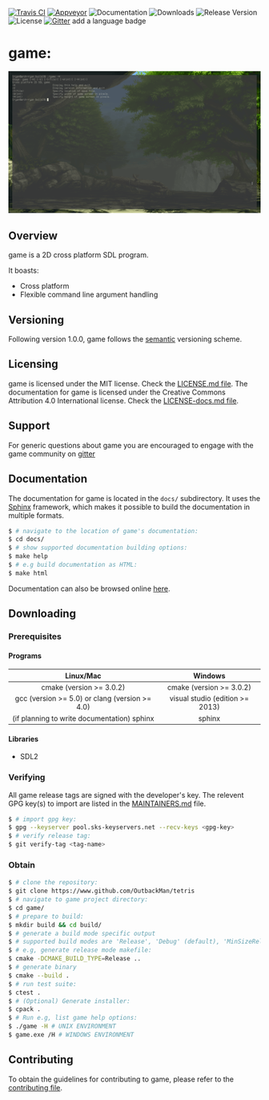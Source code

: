 [![Travis CI](https://img.shields.io/travis/OutbackMan/tetris.svg)](https://travis-ci.org/OutbackMan/tetris)
[![Appveyor](https://img.shields.io/appveyor/ci/OutbackMan/tetris.svg)](https://ci.appveyor.com/project/OutbackMan/tetris)
![Documentation](https://img.shields.io/readthedocs/OutbackMan/tetris.svg)
![Downloads](https://img.shields.io/github/downloads/atom/atom/total.svg)
![Release Version](https://img.shields.io/github/tag/expressjs/express.svg)
![License](https://img.shields.io/github/license/mashape/apistatus.svg)
[![Gitter](https://img.shields.io/gitter/room/nwjs/nw.js.svg)](https://gitter.im/OutbackMan/tetris)
add a language badge

# game:
![Screenshot previewing game](images/g_preview_screenshot.png)

## Overview
game is a 2D cross platform SDL program.

It boasts:
* Cross platform
* Flexible command line argument handling 

## Versioning
Following version 1.0.0, game follows the [semantic](https://semver.org/) versioning scheme.

## Licensing
game is licensed under the MIT license. Check the [LICENSE.md file](LICENSE.md).
The documentation for game is licensed under the Creative Commons Attribution 4.0 International license. Check the [LICENSE-docs.md file](LICENSE-docs.md).

## Support
For generic questions about game you are encouraged to engage with the game community on [gitter](https://gitter.im/game)

## Documentation
The documentation for game is located in the `docs/` subdirectory. It uses the [Sphinx](http://sphinx-doc.org/)
framework, which makes it possible to build the documentation in multiple formats.

```bash
$ # navigate to the location of game's documentation:
$ cd docs/
$ # show supported documentation building options:
$ make help
$ # e.g build documentation as HTML:
$ make html
```

Documentation can also be browsed online [here](http://docs.libuv.org).

## Downloading

### Prerequisites
#### Programs 

| Linux/Mac               | Windows |
| :---------------------: | :-----: |
| cmake (version >= 3.0.2) | cmake (version >= 3.0.2) |
| gcc (version >= 5.0) or clang (version >= 4.0) | visual studio (edition >= 2013) | 
| (if planning to write documentation) sphinx | sphinx |

#### Libraries

* SDL2 

### Verifying
All game release tags are signed with the developer's key.
The relevent GPG key(s) to import are listed in the [MAINTAINERS.md](MAINTAINERS.md) file.

```bash
$ # import gpg key:
$ gpg --keyserver pool.sks-keyservers.net --recv-keys <gpg-key>
$ # verify release tag:
$ git verify-tag <tag-name>
```
### Obtain 
```bash
$ # clone the repository:
$ git clone https://www.github.com/OutbackMan/tetris
$ # navigate to game project directory:
$ cd game/
$ # prepare to build: 
$ mkdir build && cd build/
$ # generate a build mode specific output
$ # supported build modes are 'Release', 'Debug' (default), 'MinSizeRel' and 'RelWithDebInfo'
$ # e.g, generate release mode makefile:
$ cmake -DCMAKE_BUILD_TYPE=Release ..
$ # generate binary
$ cmake --build .
$ # run test suite:
$ ctest .
$ # (Optional) Generate installer:
$ cpack .
$ # Run e.g, list game help options:
$ ./game -H # UNIX ENVIRONMENT
$ game.exe /H # WINDOWS ENVIRONMENT

```

## Contributing
To obtain the guidelines for contributing to game, please refer to the [contributing file](CONTRIBUTING.md).
